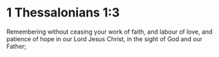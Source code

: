 # 1 Thessalonians 1:3

Remembering without ceasing your work of faith, and labour of love, and patience of hope in our Lord Jesus Christ, in the sight of God and our Father;